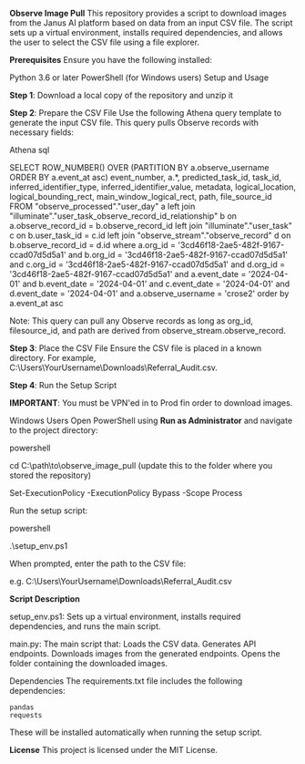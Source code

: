 **Observe Image Pull**
This repository provides a script to download images from the Janus AI platform based on data from an input CSV file. The script sets up a virtual environment, installs required dependencies, and allows the user to select the CSV file using a file explorer.

**Prerequisites**
Ensure you have the following installed:

Python 3.6 or later
PowerShell (for Windows users)
Setup and Usage

**Step 1**: Download a local copy of the repository and unzip it

**Step 2**: Prepare the CSV File
Use the following Athena query template to generate the input CSV file. This query pulls Observe records with necessary fields:

Athena sql

SELECT ROW_NUMBER() OVER (PARTITION BY a.observe_username ORDER BY a.event_at asc) event_number, 
    a.*, predicted_task_id, task_id, inferred_identifier_type, inferred_identifier_value, metadata, logical_location, logical_bounding_rect, main_window_logical_rect, path, file_source_id
FROM "observe_processed"."user_day" a
left join "illuminate"."user_task_observe_record_id_relationship" b on
    a.observe_record_id = b.observe_record_id
left join "illuminate"."user_task" c on
    b.user_task_id = c.id
left join "observe_stream"."observe_record" d on 
    b.observe_record_id = d.id 
where
    a.org_id = '3cd46f18-2ae5-482f-9167-ccad07d5d5a1'
    and b.org_id = '3cd46f18-2ae5-482f-9167-ccad07d5d5a1'
    and c.org_id = '3cd46f18-2ae5-482f-9167-ccad07d5d5a1'
    and d.org_id = '3cd46f18-2ae5-482f-9167-ccad07d5d5a1'
    and a.event_date = '2024-04-01'
    and b.event_date = '2024-04-01'
    and c.event_date = '2024-04-01'
    and d.event_date = '2024-04-01'
    and a.observe_username = 'crose2'
order by a.event_at asc

Note: This query can pull any Observe records as long as org_id, filesource_id, and path are derived from observe_stream.observe_record.

**Step 3**: Place the CSV File
Ensure the CSV file is placed in a known directory. For example, C:\Users\YourUsername\Downloads\Referral_Audit.csv.

**Step 4**: Run the Setup Script

**IMPORTANT**: You must be VPN'ed in to Prod fin order to download images.

Windows Users
Open PowerShell using **Run as Administrator** and navigate to the project directory:

powershell

cd C:\path\to\observe_image_pull (update this to the folder where you stored the repository)

Set-ExecutionPolicy -ExecutionPolicy Bypass -Scope Process

Run the setup script:

powershell

.\setup_env.ps1

When prompted, enter the path to the CSV file:


e.g. C:\Users\YourUsername\Downloads\Referral_Audit.csv

**Script Description**

setup_env.ps1: Sets up a virtual environment, installs required dependencies, and runs the main script.

main.py: The main script that:
    Loads the CSV data.
    Generates API endpoints.
    Downloads images from the generated endpoints.
    Opens the folder containing the downloaded images.

Dependencies
The requirements.txt file includes the following dependencies:

    pandas
    requests
These will be installed automatically when running the setup script.

**License**
This project is licensed under the MIT License.
